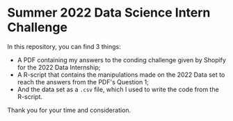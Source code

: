 # Summer 2022 Data Science Intern Challenge
In this repository, you can find 3 things:

- A PDF containing my answers to the conding challenge given by Shopify for the 2022 Data Internship;
- A R-script that contains the manipulations made on the 2022 Data set to reach the answers from the PDF's Question 1;
- And the data set as a `.csv` file, which I used to write the code from the R-script.

Thank you for your time and consideration.
